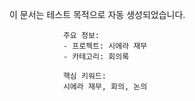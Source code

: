 이 문서는 테스트 목적으로 자동 생성되었습니다.
                
                주요 정보:
                - 프로젝트: 시에라 재무
                - 카테고리: 회의록
                
                핵심 키워드:
                시에라 재무, 회의, 논의